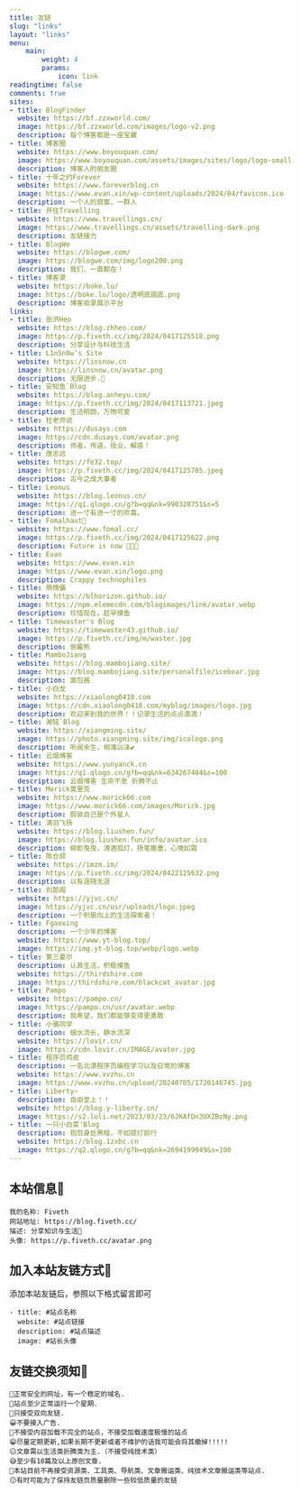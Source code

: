 ```yaml
---
title: 友链
slug: "links"
layout: "links"
menu:
    main: 
        weight: 4
        params:
            icon: link
readingtime: false
comments: true
sites:
- title: BlogFinder
  website: https://bf.zzxworld.com/
  image: https://bf.zzxworld.com/images/logo-v2.png
  description: 每个博客都是一座宝藏
- title: 博客圈
  website: https://www.boyouquan.com/
  image: https://www.boyouquan.com/assets/images/sites/logo/logo-small.png
  description: 博客人的朋友圈
- title: 十年之约Forever
  website: https://www.foreverblog.cn
  image: https://www.evan.xin/wp-content/uploads/2024/04/favicon.ico
  description: 一个人的寂寞，一群人
- title: 开往Travelling
  website: https://www.travellings.cn/
  image: https://www.travellings.cn/assets/travelling-dark.png
  description: 友链接力
- title: BlogWe
  website: https://blogwe.com/
  image: https://blogwe.com/img/logo200.png
  description: 我们，一直都在！
- title: 博客录
  website: https://boke.lu/
  image: https://boke.lu/logo/透明底圆底.png
  description: 博客收录展示平台
links:
- title: 张洪Heo
  website: https://blog.zhheo.com/
  image: https://p.fiveth.cc/img/2024/0417125518.png
  description: 分享设计与科技生活
- title: L1nSn0w’s Site
  website: https://linsnow.cn
  image: https://linsnow.cn/avatar.png
  description: 无限进步.🎈
- title: 安知鱼`Blog
  website: https://blog.anheyu.com/
  image: https://p.fiveth.cc/img/2024/0417113721.jpeg
  description: 生活明朗，万物可爱
- title: 杜老师说
  website: https://dusays.com
  image: https://cdn.dusays.com/avatar.png
  description: 师者，传道，授业，解惑！
- title: 唐志远
  website: https://fe32.top/
  image: https://p.fiveth.cc/img/2024/0417125705.jpeg
  description: 古今之成大事者
- title: Leonus
  website: https://blog.leonus.cn/
  image: https://q1.qlogo.cn/g?b=qq&nk=990320751&s=5
  description: 进一寸有进一寸的欢喜。
- title: Fomalhaut🥝
  website: https://www.fomal.cc/
  image: https://p.fiveth.cc/img/2024/0417125622.png
  description: Future is now 🍭🍭🍭
- title: Evan
  website: https://www.evan.xin
  image: https://www.evan.xin/logo.png
  description: Crappy technophiles
- title: 萌傀儡
  website: https://blhorizon.github.io/
  image: https://npm.elemecdn.com/blogimages/link/avatar.webp
  description: 珍惜现在，趁早摸鱼
- title: Timewaster's Blog
  website: https://timewaster43.github.io/
  image: https://p.fiveth.cc/img/m/waster.jpg
  description: 倒霉熊
- title: MamboJiang
  website: https://blog.mambojiang.site/
  image: https://blog.mambojiang.site/personalfile/icebear.jpg
  description: 面包酱
- title: 小白龙
  website: https://xiaolong0418.com
  image: https://cdn.xiaolong0418.com/myblog/images/logo.jpg
  description: 欢迎来到我的世界！！记录生活的点点滴滴！
- title: 湘铭`Blog
  website: https://xiangming.site/
  image: https://photo.xiangming.site/img/icologo.png
  description: 听闻余生，相濡以沫💕
- title: 云烟博客
  website: https://www.yunyanck.cn
  image: https://q1.qlogo.cn/g?b=qq&nk=634267404&s=100
  description: 云烟博客 生命不息 折腾不止
- title: Morick莫里克
  website: https://www.morick66.com
  image: https://www.morick66.com/images/Morick.jpg
  description: 假装自己是个外星人
- title: 清羽飞扬
  website: https://blog.liushen.fun/
  image: https://blog.liushen.fun/info/avatar.ico
  description: 柳影曳曳，清酒孤灯，扬笔撒墨，心境如霜
- title: 陈仓颉
  website: https://imzm.im/
  image: https://p.fiveth.cc/img/2024/0422125632.png
  description: 以有涯随无涯
- title: 刘郎阁
  website: https://yjvc.cn/
  image: https://yjvc.cn/usr/uploads/logo.jpeg
  description: 一个积极向上的生活探索者！
- title: Fgaoxing
  description: 一个少年的博客
  website: https://www.yt-blog.top/
  image: https://img.yt-blog.top/webp/logo.webp
- title: 第三夏尔
  description: 认真生活，积极摸鱼
  website: https://thirdshire.com
  image: https://thirdshire.com/blackcat_avatar.jpg
- title: Pampo
  website: https://pampo.cn/
  image: https://pampo.cn/usr/avatar.webp
  description: 我希望，我们都能够变得更勇敢
- title: 小骆同学
  description: 细水流长，静水流深
  website: https://lovir.cn/
  image: https://cdn.lovir.cn/IMAGE/avater.jpg
- title: 程序员鸡皮
  description: 一名北漂程序员编程学习以及日常的博客
  website: https://www.xvzhu.cn
  image: https://www.xvzhu.cn/upload/20240705/1720146745.jpg
- title: Liberty~
  description: 自由至上！！
  website: https://blog.y-liberty.cn/
  image: https://s2.loli.net/2023/03/23/6JKAfDn3UXZBzNy.png
- title: 一只小白菜'Blog
  description: 抱怨身处黑暗，不如提灯前行
  website: https://blog.1zxbc.cn
  image: https://q2.qlogo.cn/g?b=qq&nk=2694199949&s=100
---
```


## 本站信息🙂

```
我的名称: Fiveth
网站地址: https://blog.fiveth.cc/
描述: 分享知识与生活🎈
头像: https://p.fiveth.cc/avatar.png
```

## 加入本站友链方式🥳

添加本站友链后，参照以下格式留言即可

```YML
- title: #站点名称
  website: #站点链接
  description: #站点描述
  image: #站长头像
```

## 友链交换须知🤔

```
🧂正常安全的网址，有一个稳定的域名.
🍿站点至少正常运行一个星期.
🍗只接受双向友链.
😀不要接入广告.
🍖不接受内容加载不完全的站点，不接受加载速度极慢的站点
😁尽量定期更新,如果长期不更新或者不维护的话我可能会将其撤掉!!!!!
😑文章需以生活类折腾类为主.（不接受纯技术类）
😅至少有10篇及以上原创文章.
🧨本站目前不再接受资源类、工具类、导航类、文章搬运类、纯技术文章搬运类等站点.
😗有时可能为了保持友链页质量删除一些较低质量的友链
```

